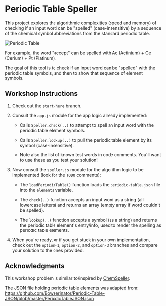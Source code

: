 # Periodic Table Speller

This project explores the algorithmic complexities (speed and memory) of checking if an input word can be "spelled" (case-insensitive) by a sequence of the chemical symbol abbreviations from the standard periodic table.

![Periodic Table](https://cdn.shopify.com/s/files/1/1064/0118/files/periodic-table-of-tech-standalone_alt.png)

For example, the word "accept" can be spelled with Ac (Actinium) + Ce (Cerium) + Pt (Platinum).

The goal of this tool is to check if an input word can be "spelled" with the periodic table symbols, and then to show that sequence of element symbols.

## Workshop Instructions

1. Check out the `start-here` branch.

2. Consult the `app.js` module for the app logic already implemented:

    * Calls `Speller.check(..)` to attempt to spell an input word with the periodic table element symbols.

    * Calls `Speller.lookup(..)` to pull the periodic table element by its symbol (case-insensitive).

    * Note also the list of known test words in code comments. You'll want to use these as you test your solution!

3. Now consult the `speller.js` module for the algorithm logic to be implemented (look for the `TODO` comments):

    * The `loadPeriodicTable()` function loads the `periodic-table.json` file into the `elements` variable.

    * The `check(..)` function accepts an input word as a string (all lowercase letters) and returns an array (empty array if word couldn't be spelled).

    * The `lookup(..)` function accepts a symbol (as a string) and returns the periodic table element's entry/info, used to render the spelling as periodic table elements.

4. When you're ready, or if you get stuck in your own implementation, check out the `option-1`, `option-2`, and `option-3` branches and compare your solution to the ones provided.

## Acknowledgments

This workshop problem is similar to/inspired by [ChemSpeller](https://www.chemspeller.com/index.html).

The JSON file holding periodic table elements was adapted from: https://github.com/Bowserinator/Periodic-Table-JSON/blob/master/PeriodicTableJSON.json
